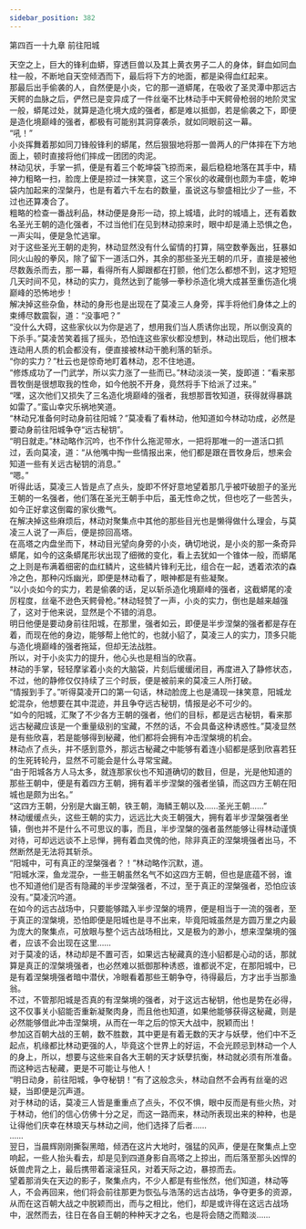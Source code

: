 ```yaml
---
sidebar_position: 382
---
```

 第四百一十九章 前往阳城


天空之上，巨大的锋利血蟒，穿透巨兽以及其上黄衣男子二人的身体，鲜血如同血柱一般，不断地自天空倾洒而下，最后将下方的地面，都是染得血红起来。  
那最后出手偷袭的人，自然便是小炎，它的那一道蟒尾，在吸收了圣灵潭中那远古天鳄的血脉之后，俨然已是变异成了一件丝毫不比林动手中天鳄骨枪弱的地阶灵宝一般，蟒尾过处，就算是造化境大成的强者，都是难以抵御，若是偷袭之下，即便是造化境巅峰的强者，都极有可能别其洞穿袭杀，就如同眼前这一幕。  
“吼！”  
小炎挥舞着那如同刀锋般锋利的蟒尾，然后狠狠地将那一兽两人的尸体摔在下方地面上，顿时直接将他们摔成一团团的肉泥。  
林动见状，手掌一抓，便是有着三个乾坤袋飞掠而来，最后稳稳地落在其手中，精神力粗略一扫，脸庞上便是掠过一抹笑意，这三个家伙的收藏倒也颇为丰盛，乾坤袋内加起来的涅槃丹，也是有着六千左右的数量，虽说这与黎盛相比少了一些，不过也还算凑合了。  
粗略的检查一番战利品，林动便是身形一动，掠上城墙，此时的城墙上，还有着数名圣光王朝的造化强者，不过当他们在见到林动掠来时，眼中却是涌上恐惧之色，一声尖叫，便是急忙逃窜。  
对于这些圣光王朝的走狗，林动显然没有什么留情的打算，隔空数拳轰出，狂暴如同火山般的拳风，除了留下一道活口外，其余的那些圣光王朝的爪牙，直接是被他尽数轰杀而去，那一幕，看得所有人脚跟都在打颤，他们怎么都想不到，这才短短几天时间不见，林动的实力，竟然达到了能够一拳秒杀造化境大成甚至重伤造化境巅峰的恐怖地步！  
解决掉这些杂鱼，林动的身形也是出现在了莫凌三人身旁，挥手将他们身体之上的束缚尽数震裂，道：“没事吧？”  
“没什么大碍，这些家伙以为你是逃了，想用我们当人质诱你出现，所以倒没真的下杀手。”莫凌苦笑着摇了摇头，恐怕连这些家伙都没想到，林动出现后，他们根本连动用人质的机会都没有，便直接被林动干脆利落的斩杀。  
“你的实力？”杜云也是惊奇地盯着林动，忍不住地道。  
“修炼成功了一门武学，所以实力涨了一些而已。”林动淡淡一笑，旋即道：“看来那晋牧倒是很想取我的性命，如今他脱不开身，竟然将手下给派了过来。”  
“嘿，这次他们又损失了三名造化境巅峰的强者，我想那晋牧知道，获得就得暴跳如雷了。”蛮山幸灾乐祸地笑道。  
“林动兄准备何时动身前往阳城？”莫凌看了看林动，他知道如今林动功成，必然是要动身前往阳城争夺“远古秘钥”。  
“明日就走。”林动略作沉吟，也不作什么拖泥带水，一把将那唯一的一道活口抓过，丢向莫凌，道：“从他嘴中掏一些情报出来，他们都是跟在晋牧身后，想来会知道一些有关远古秘钥的消息。”  
“嗯。”  
听得此话，莫凌三人皆是点了点头，旋即不怀好意地望着那几乎被吓破胆子的圣光王朝的一名强者，他们落在圣光王朝手中后，虽无性命之忧，但也吃了一些苦头，如今正好拿这倒霉的家伙撒气。  
在解决掉这些麻烦后，林动对聚集点中其他的那些目光也是懒得做什么理会，与莫凌三人说了一声后，便是掠回高塔。  
在高塔之内盘坐而下，林动目光望向身旁的小炎，确切地说，是小炎的那一条奇异蟒尾，如今的这条蟒尾形状出现了细微的变化，看上去犹如一个锥体一般，而蟒尾之上则是布满着细密的血红鳞片，这些鳞片锋利无比，组合在一起，透着浓浓的森冷之色，那种闪烁幽光，即便是林动看了，眼神都是有些凝聚。  
“以小炎如今的实力，若是偷袭的话，足以斩杀造化境巅峰的强者，这截蟒尾的凌厉程度，丝毫不逊色天鳄骨枪。”林动轻赞了一声，小炎的实力，倒也是越来越强了，这对于他来说，显然是个不错的消息。  
明日他便是要动身前往阳城，在那里，强者如云，即便是半步涅槃的强者都是存在着，而现在他的身边，能够帮上他忙的，也就小貂了，莫凌三人的实力，顶多只能与造化境巅峰的强者拖延，但却无法战胜。  
所以，对于小炎实力的提升，他心头也是相当的欣喜。  
林动的手掌，轻轻摩挲着小炎的大脑袋，片刻后缓缓闭目，再度进入了静修状态，不过，他的静修仅仅持续了三个时辰，便是被前来的莫凌三人所打破。  
“情报到手了。”听得莫凌开口的第一句话，林动脸庞上也是涌现一抹笑意，阳城龙蛇混杂，他想要在其中混迹，并且争夺远古秘钥，情报是必不可少的。  
“如今的阳城，汇聚了不少各方王朝的强者，他们的目标，都是远古秘钥，看来那远古秘藏应该是一个重量级别的宝藏，不然的话，不会具备这种诱惑性。”莫凌显然是有些欣喜，若是能够得到秘藏，他们都将会拥有冲击涅槃境的机会。  
林动点了点头，并不感到意外，那远古秘藏之中能够有着连小貂都是感到欣喜若狂的生死转轮丹，显然不可能会是什么寻常宝藏。  
“由于阳城各方人马太多，就连那家伙也不知道确切的数目，但是，光是他知道的那些王朝中，便是有着四方王朝，拥有着半步涅槃的强者坐镇，而这四方王朝在阳城也是颇为出名。”  
“这四方王朝，分别是大幽王朝，铁王朝，海鳞王朝以及……圣光王朝……”  
林动缓缓点头，这些王朝的实力，远远比大炎王朝强大，拥有着半步涅槃强者坐镇，倒也并不是什么不可思议的事，而且，半步涅槃的强者虽然能够让得林动谨慎对待，可却远远谈不上忌惮，拥有着血灵傀的他，除非真正的涅槃境强者出马，不然断然是无法将其斩杀。  
“阳城中，可有真正的涅槃强者？！”林动略作沉默，道。  
“阳城水深，鱼龙混杂，一些王朝虽然名气不如这四方王朝，但也是底蕴不弱，谁也不知道他们是否有隐藏的半步涅槃强者，不过，至于真正的涅槃强者，恐怕应该没有。”莫凌沉吟道。  
在如今的远古战场中，只要能够踏入半步涅槃的境界，便是相当于一流的强者，至于真正的涅槃境，恐怕即便是阳城也是寻不出来，毕竟阳城虽然是方圆万里之内最为庞大的聚集点，可放眼与整个远古战场相比，又是极为的渺小，想来涅槃境的强者，应该不会出现在这里……  
对于莫凌的话，林动却是不置可否，如果远古秘藏真的连小貂都是心动的话，那就算是真正的涅槃境强者，也必然难以抵御那种诱惑，谁都说不定，在那阳城中，已是有着涅槃境强者暗中潜伏，冷眼看着那些王朝争夺，待得最后，方才出手当那渔翁。  
不过，不管那阳城是否真的有涅槃境的强者，对于这远古秘钥，他也是势在必得，这不仅事关小貂能否重新凝聚肉身，而且他也知道，如果他能够获得这秘藏，则是必然能够借此冲击涅槃境，从而在一年之后的惊天大战中，脱颖而出！  
参加这百朝大战的王朝，数不胜数，其中更是有着无数的天才与妖孽，他们中不乏起点，机缘都比林动更强的人，毕竟这个世界上的好运，不会光顾忌到林动一个人的身上，所以，想要与这些来自各大王朝的天才妖孽抗衡，林动就必须有所准备。  
而这种远古秘藏，更是不可能让与他人！  
“明日动身，前往阳城，争夺秘钥！”有了这般念头，林动自然不会再有丝毫的迟疑，当即便是沉声道。  
对于林动的话，莫凌三人皆是重重点了点头，不仅不惧，眼中反而是有些火热，对于林动，他们的信心仿佛十分之足，而这一路而来，林动所表现出来的种种，也是让得他们庆幸在林琅天与林动之间，他们选择了后者……  
……  
翌日，当晨辉刚刚撕裂黑暗，倾洒在这片大地时，强猛的风声，便是在聚集点上空响起，一些人抬头看去，却是见到四道身影自高塔之上掠出，而后落至那头凶悍的妖兽虎背之上，最后携带着滚滚狂风，对着天际之边，暴掠而去。  
望着那消失在天边的影子，聚集点内，不少人都是有些怅然，他们知道，林动等人，不会再回来，他们将会前往那更为恢弘与浩荡的远古战场，争夺更多的资源，从而在这百朝大战之中脱颖而出，而与之相比，他们，却是或许得在这远古战场中，泯然而去，往日在各自王朝的种种天才之名，也是将会随之而黯淡……  
  
  
